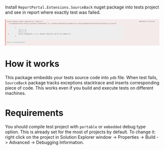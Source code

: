 Install `ReportPortal.Extensions.SourceBack` nuget package into tests project and see in report where exactly test was failed.

![Example](docs/Screenshot.png)

# How it works
This package embedds your tests source code into `pdb` file. When test fails, `SourceBack` package tracks exceptions stacktrace and inserts corresponding piece of code. This works even if you build and execute tests on different machines.

# Requirements
You should compile test project with `portable` or `embedded` debug type option. This is already set for the most of projects by default. To change it: right click on the project in Solution Explorer window -> Properties -> Build -> Advanced -> Debugging Information.
